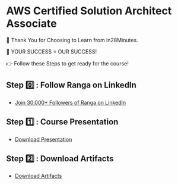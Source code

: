 # AWS Certified Solution Architect Associate

🙏 Thank You for Choosing to Learn from in28Minutes.

🎯 YOUR SUCCESS = OUR SUCCESS!

👉 Follow these Steps to get ready for the course!

## Step 0️⃣ : Follow Ranga on LinkedIn

- [Join 30,000+ Followers of Ranga on LinkedIn](https://links.in28minutes.com/lin)

## Step 1️⃣ : Course Presentation

- [Download Presentation](https://github.com/in28minutes/course-material/raw/main/02-aws-certified-solution-architect-associate/AWSCertification-SolutionArchitectAssociate-Presentation.pdf)

## Step 2️⃣ : Download Artifacts

- [Download Artifacts](https://github.com/in28minutes/course-material/raw/main/02-aws-certified-solution-architect-associate/course-downloads.zip)
